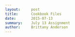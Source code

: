 ```yaml
---
layout:		post
title:		Cookbook Files
date:		2015-07-13
summary:	July 13 Assignment
author:		Brittany Anderson
---
```

